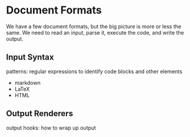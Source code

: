 # Document Formats

We have a few document formats, but the big picture is more or less the same. We need to read an input, parse it, execute the code, and write the output.

## Input Syntax

patterns: regular expressions to identify code blocks and other elements

- markdown
- LaTeX
- HTML

## Output Renderers

output hooks: how to wrap up output


